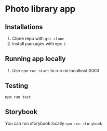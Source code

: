 # Photo library app
## Installations
1. Clone repo with `git clone`
2. Install packages with `npm i`
## Running app locally
1. Use `npm run start` to run on localhost:3000

## Testing
`npm run test`

## Storybook
You can run storybook locally
`npm run storybook`
